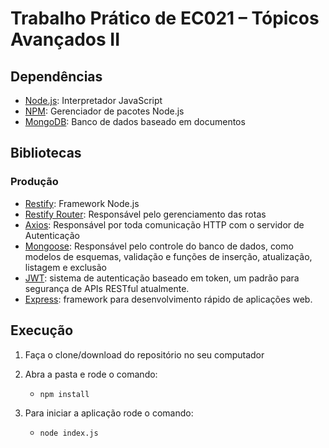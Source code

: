 # Trabalho Prático de EC021 – Tópicos Avançados II

## Dependências
- [Node.js](https://nodejs.org/en/): Interpretador JavaScript
- [NPM](https://www.npmjs.com/): Gerenciador de pacotes Node.js
- [MongoDB](https://www.mongodb.com/): Banco de dados baseado em documentos

## Bibliotecas
### Produção
- [Restify](http://restify.com/): Framework Node.js
- [Restify Router](https://www.npmjs.com/package/restify-router): Responsável pelo gerenciamento das rotas
- [Axios](https://github.com/axios/axios): Responsável por toda comunicação HTTP com o servidor de Autenticação
- [Mongoose](https://mongoosejs.com/): Responsável pelo controle do banco de dados, como modelos de esquemas, validação e funções  de inserção, atualização, listagem e exclusão
- [JWT](https://jwt.io/): sistema de autenticação baseado em token, um padrão para segurança de APIs RESTful atualmente.
- [Express](https://expressjs.com/pt-br/): framework para desenvolvimento rápido de aplicações web.


## Execução
1. Faça o clone/download do repositório no seu computador
1. Abra a pasta e rode o comando:

    - `npm install`

1. Para iniciar a aplicação rode o comando:

    - `node index.js`
